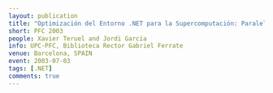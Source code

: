 ```yaml
---
layout: publication
title: "Optimización del Entorno .NET para la Supercomputación: Paralelización"
short: PFC 2003
people: Xavier Teruel and Jordi Garcia
info: UPC-PFC, Biblioteca Rector Gabriel Ferrate
venue: Barcelona, SPAIN
event: 2003-07-03
tags: [.NET]
comments: true
---
```



